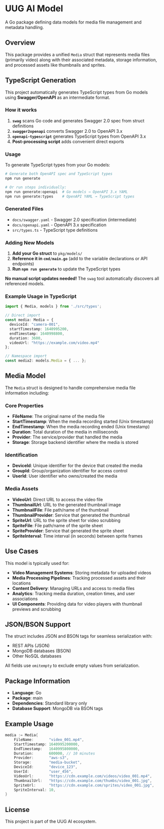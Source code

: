 # UUG AI Model

A Go package defining data models for media file management and metadata handling.

## Overview

This package provides a unified `Media` struct that represents media files (primarily video) along with their associated metadata, storage information, and processed assets like thumbnails and sprites.

## TypeScript Generation

This project automatically generates TypeScript types from Go models using **Swagger/OpenAPI** as an intermediate format.

### How it works

1. **`swag`** scans Go code and generates Swagger 2.0 spec from struct definitions
2. **`swagger2openapi`** converts Swagger 2.0 to OpenAPI 3.x
3. **`openapi-typescript`** generates TypeScript types from OpenAPI 3.x
4. **Post-processing script** adds convenient direct exports

### Usage

To generate TypeScript types from your Go models:

```bash
# Generate both OpenAPI spec and TypeScript types
npm run generate

# Or run steps individually:
npm run generate:openapi  # Go models → OpenAPI 3.x YAML
npm run generate:types    # OpenAPI YAML → TypeScript types
```

### Generated Files

- `docs/swagger.yaml` - Swagger 2.0 specification (intermediate)
- `docs/openapi.yaml` - OpenAPI 3.x specification
- `src/types.ts` - TypeScript type definitions

### Adding New Models

1. **Add your Go struct** to `pkg/models/`
2. **Reference it in `cmd/main.go`** (add to the variable declarations or API endpoints)
3. **Run `npm run generate`** to update the TypeScript types

**No manual script updates needed!** The `swag` tool automatically discovers all referenced models.

### Example Usage in TypeScript

```typescript
import { Media, models } from './src/types';

// Direct import
const media: Media = {
  deviceId: "camera-001",
  startTimestamp: 1640995200,
  endTimestamp: 1640998800,
  duration: 3600,
  videoUrl: "https://example.com/video.mp4"
};

// Namespace import
const media2: models.Media = { ... };
```

## Media Model

The `Media` struct is designed to handle comprehensive media file information including:

### Core Properties
- **FileName**: The original name of the media file
- **StartTimestamp**: When the media recording started (Unix timestamp)
- **EndTimestamp**: When the media recording ended (Unix timestamp)
- **Duration**: Total duration of the media in milliseconds
- **Provider**: The service/provider that handled the media
- **Storage**: Storage backend identifier where the media is stored

### Identification
- **DeviceId**: Unique identifier for the device that created the media
- **GroupId**: Group/organization identifier for access control
- **UserId**: User identifier who owns/created the media

### Media Assets
- **VideoUrl**: Direct URL to access the video file
- **ThumbnailUrl**: URL to the generated thumbnail image
- **ThumbnailFile**: File path/name of the thumbnail
- **ThumbnailProvider**: Service that generated the thumbnail
- **SpriteUrl**: URL to the sprite sheet for video scrubbing
- **SpriteFile**: File path/name of the sprite sheet
- **SpriteProvider**: Service that generated the sprite sheet
- **SpriteInterval**: Time interval (in seconds) between sprite frames

## Use Cases

This model is typically used for:

- **Video Management Systems**: Storing metadata for uploaded videos
- **Media Processing Pipelines**: Tracking processed assets and their locations
- **Content Delivery**: Managing URLs and access to media files
- **Analytics**: Tracking media duration, creation times, and user associations
- **UI Components**: Providing data for video players with thumbnail previews and scrubbing

## JSON/BSON Support

The struct includes JSON and BSON tags for seamless serialization with:
- REST APIs (JSON)
- MongoDB databases (BSON)
- Other NoSQL databases

All fields use `omitempty` to exclude empty values from serialization.

## Package Information

- **Language**: Go
- **Package**: main
- **Dependencies**: Standard library only
- **Database Support**: MongoDB via BSON tags

## Example Usage

```go
media := Media{
    FileName:       "video_001.mp4",
    StartTimestamp: 1640995200000,
    EndTimestamp:   1640995800000,
    Duration:       600000, // 10 minutes
    Provider:       "aws-s3",
    Storage:        "media-bucket",
    DeviceId:       "device_123",
    UserId:         "user_456",
    VideoUrl:       "https://cdn.example.com/videos/video_001.mp4",
    ThumbnailUrl:   "https://cdn.example.com/thumbs/video_001.jpg",
    SpriteUrl:      "https://cdn.example.com/sprites/video_001.jpg",
    SpriteInterval: 10,
}
```

## License

This project is part of the UUG AI ecosystem.